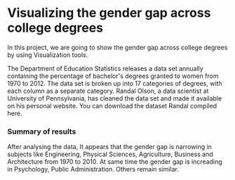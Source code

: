 # Visualizing the gender gap across college degrees
In this project, we are going to show the gender gap across college degrees by using Visualization tools.

The Department of Education Statistics releases a data set annually containing the percentage of bachelor's degrees granted to women from 1970 to 2012. The data set is broken up into 17 categories of degrees, with each column as a separate category. Randal Olson, a data scientist at University of Pennsylvania, has cleaned the data set and made it available on his personal website. You can download the dataset Randal compiled here.

### Summary of results
After analysing the data, It appears that the gender gap is narrowing in subjects like Engineering, Physical Sciences, Agriculture, Business and Architecture from 1970 to 2010. At same time the gender gap is increading in Psychology, Public Administration. Others remain similar.

